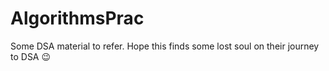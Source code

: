 # AlgorithmsPrac
Some DSA material to refer.
Hope this finds some lost soul on their journey to DSA 😉
